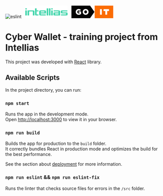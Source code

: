 ![eslint](https://github.com/jPee2k/wallet/actions/workflows/eslint.yml/badge.svg) &nbsp;
![Intellias](.github/companies/intellias.svg?raw=true) &nbsp;
![GoIT](.github/companies/goit.svg?raw=true)

# Cyber Wallet - training project from Intellias

This project was developed with [React](https://reactjs.org/) library.

## Available Scripts

In the project directory, you can run:

### `npm start`

Runs the app in the development mode.\
Open [http://localhost:3000](http://localhost:3000) to view it in your browser.

### `npm run build`

Builds the app for production to the `build` folder.\
It correctly bundles React in production mode and optimizes the build for the best performance.

See the section about [deployment](https://facebook.github.io/create-react-app/docs/deployment) for more information.

### `npm run eslint` && `npm run eslint-fix`

Runs the linter that checks source files for errors in the `/src` folder.
